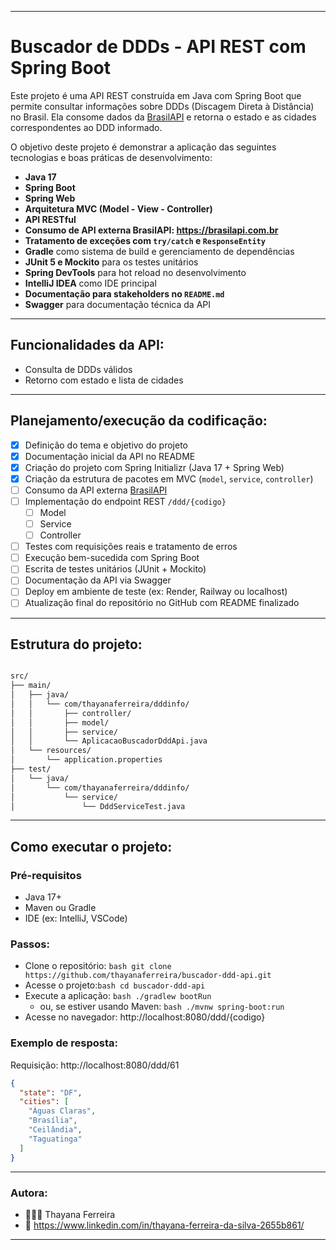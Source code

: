 
---
# Buscador de DDDs - API REST com Spring Boot

Este projeto é uma API REST construída em Java com Spring Boot que permite consultar informações sobre DDDs (Discagem Direta à Distância) no Brasil. Ela consome dados da [BrasilAPI](https://brasilapi.com.br) e retorna o estado e as cidades correspondentes ao DDD informado.  

O objetivo deste projeto é demonstrar a aplicação das seguintes tecnologias e boas práticas de desenvolvimento:
- **Java 17**
- **Spring Boot**
- **Spring Web**
- **Arquitetura MVC (Model - View - Controller)**
- **API RESTful**
- **Consumo de API externa BrasilAPI: https://brasilapi.com.br**
- **Tratamento de exceções com `try/catch` e `ResponseEntity`**
- **Gradle** como sistema de build e gerenciamento de dependências
- **JUnit 5 e Mockito** para os testes unitários
- **Spring DevTools** para hot reload no desenvolvimento
- **IntelliJ IDEA** como IDE principal
- **Documentação para stakeholders no `README.md`**
- **Swagger** para documentação técnica da API

---

## Funcionalidades da API:

- Consulta de DDDs válidos
- Retorno com estado e lista de cidades

---

## Planejamento/execução da codificação:
- [x] Definição do tema e objetivo do projeto
- [x] Documentação inicial da API no README
- [x] Criação do projeto com Spring Initializr (Java 17 + Spring Web)
- [x] Criação da estrutura de pacotes em MVC (`model`, `service`, `controller`)
- [ ] Consumo da API externa [BrasilAPI](https://brasilapi.com.br)
- [ ] Implementação do endpoint REST `/ddd/{codigo}`
    - [ ] Model
    - [ ] Service
    - [ ] Controller
- [ ] Testes com requisições reais e tratamento de erros
- [ ] Execução bem-sucedida com Spring Boot
- [ ] Escrita de testes unitários (JUnit + Mockito)
- [ ] Documentação da API via Swagger
- [ ] Deploy em ambiente de teste (ex: Render, Railway ou localhost)
- [ ] Atualização final do repositório no GitHub com README finalizado

---

## Estrutura do projeto:

```bash

src/
├── main/
│   ├── java/
│   │   └── com/thayanaferreira/dddinfo/
│   │       ├── controller/
│   │       ├── model/
│   │       ├── service/
│   │       └── AplicacaoBuscadorDddApi.java
│   └── resources/
│       └── application.properties
├── test/
│   └── java/
│       └── com/thayanaferreira/dddinfo/
│           └── service/
│               └── DddServiceTest.java
```

---

## Como executar o projeto:
### Pré-requisitos
  - Java 17+
  - Maven ou Gradle
  - IDE (ex: IntelliJ, VSCode)

### Passos:

  - Clone o repositório:
```bash git clone https://github.com/thayanaferreira/buscador-ddd-api.git ```  
  - Acesse o projeto:```bash cd buscador-ddd-api```  
  - Execute a aplicação: ```bash ./gradlew bootRun```
    - ou, se estiver usando Maven: ```bash ./mvnw spring-boot:run```
  - Acesse no navegador: http://localhost:8080/ddd/{codigo}  

### Exemplo de resposta:
Requisição: http://localhost:8080/ddd/61
```json
{
  "state": "DF",
  "cities": [
    "Águas Claras",
    "Brasília",
    "Ceilândia",
    "Taguatinga"
  ]
}
```

---

### Autora:
  - 👩🏻‍💻 Thayana Ferreira
  - 🔗 https://www.linkedin.com/in/thayana-ferreira-da-silva-2655b861/

---